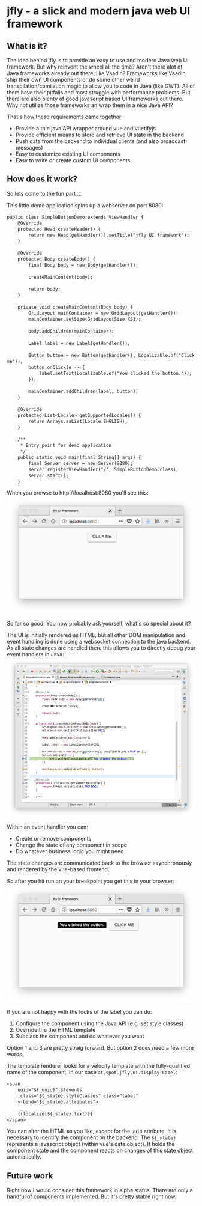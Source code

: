 # jfly - a slick and modern java web UI framework
## What is it?
The idea behind jfly is to provide an easy to use and modern Java web UI framework. But why reinvent the wheel all the time? Aren't there alot of Java frameworks already out there, like Vaadin?
Frameworks like Vaadin ship their own UI components or do some other weird transpilation/comilation magic to allow you to code in Java (like GWT). All of them have their pitfalls and most struggle with performance problems.
But there are also plenty of good javascript based UI frameworks out there. Why not utilize those frameworks an wrap them in a nice Java API?

That's how these requirements came together:
* Provide a thin java API wrapper around vue and vuetifyjs
* Provide efficient means to store and retrieve UI state in the backend
* Push data from the backend to individual clients (and also broadcast messages)
* Easy to customize existing UI components
* Easy to write or create custom UI components

## How does it work?
So lets come to the fun part ...

This little demo application spins up a webserver on port 8080:
```
public class SimpleButtonDemo extends ViewHandler {
	@Override
	protected Head createHeader() {
		return new Head(getHandler()).setTitle("jfly UI framework");
	}

	@Override
	protected Body createBody() {
		final Body body = new Body(getHandler());

		createMainContent(body);

		return body;
	}

	private void createMainContent(Body body) {
		GridLayout mainContainer = new GridLayout(getHandler());
		mainContainer.setSize(GridLayoutSize.XS1);

		body.addChildren(mainContainer);

		Label label = new Label(getHandler());

		Button button = new Button(getHandler(), Localizable.of("Click me"));
		button.onClick(e -> {
			label.setText(Localizable.of("You clicked the button."));
		});

		mainContainer.addChildren(label, button);
	}

	@Override
	protected List<Locale> getSupportedLocales() {
		return Arrays.asList(Locale.ENGLISH);
	}

	/**
	 * Entry point for demo application
	 */
	public static void main(final String[] args) {
		final Server server = new Server(8080);
		server.registerViewHandler("/", SimpleButtonDemo.class);
		server.start();
	}
```

When you browse to http://localhost:8080 you'll see this:
![Vuetify-based UI](docs/img/demo_before_button_click.png)

So far so good. You now probably ask yourself, what's so special about it?

The UI is initially rendered as HTML, but all other DOM manipulation and event handling is done using a websocket connection to the java backend.
As all state changes are handled there this allows you to directly debug your event handlers in Java:
![Vuetify-based UI](docs/img/eclipse_breakpoint.png)

Within an event handler you can:
* Create or remove components
* Change the state of any component in scope
* Do whatever business logic you might need

The state changes are communicated back to the browser asynchronously and rendered by the vue-based frontend.

So after you hit run on your breakpoint you get this in your browser:
![Vuetify-based UI](docs/img/demo_after_button_click.png)

If you are not happy with the looks of the label you can do:
1. Configure the component using the Java API (e.g. set style classes)
2. Override the the HTML template
3. Subclass the component and do whatever you want

Option 1 and 3 are pretty straig forward. But option 2 does need a few more words.

The template renderer looks for a velocity template with the fully-qualified name of the component, in our case `at.spot.jfly.ui.display.Label`:
```
<span
	uuid="${_uuid}" $!events
	:class="${_state}.styleClasses" class="label" 
	v-bind="${_state}.attributes">
	
	{{localize(${_state}.text)}}
</span>
```

You can alter the HTML as you like, except for the `uuid` attribute. It is necessary to identify the component on the  backend. The `${_state}` represents a javascript object (within vue's data object). It holds the component state and the component reacts on changes of this state object automatically.

## Future work
Right now I would consider this framework in alpha status. There are only a handful of components implemented. But it's pretty stable right now.

